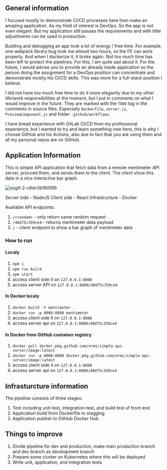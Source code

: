 ## General information

I focused mostly to demonstrate CI/CD processes here then make an amazing application. As my field of interest is DevOps. So the app is not even elegant.
But my application still passes the requirements and with little adjustments can be used in production.

Building and debugging an app took a lot of energy / free time. For example, one webpack library bug took me almost two hours, so the FE can work properly. And when I dockerize it, it broke again. Not too much time has been left to protect the pipelines. For this, I am quite sad about it.
For the future, I would advise you to provide an already made application so the person doing the assignment for a DevOps position can concentrate and demonstrate mostly his CI/CD skills. This was more for a full-stack position I believe.

I did not have too much free time to do it more elegantly due to my other life/work responsibilities at the moment, but I put in comments on what I would improve in the future. They are marked with the `TODO` tag in the comments in source files. Especially `Dockerfile`, `server.js`, `PreviewComponent.js` and folder `.github/workflows`.

I have bread experience with GitLab CI/CD from my professional experience, but I wanted to try and learn something new here, this is why I choose GitHub and his Actions, also due to fact that you are using them and all my personal repos are on GitHub.

## Application Information

This is simple API application that fetch data from a remote mentimeter API server, procced them, and sends them to the client. The client show this data in a nice interactive bar graph.

![ezgif-2-c6dc0b160f99](https://user-images.githubusercontent.com/3997725/112688038-99a6d780-8e78-11eb-94f2-f2f53e41ecf1.gif)

Server side - NodeJS
Client side - React
Infrastructure - Docker

Available API endpoints:
1. `/<random>` - only return same random request
2. `/48d75c359ce4` - returns mentimeter data payload
3. `/` - client endpoint to show a bar graph of mentimeter data

### How to run

#### Localy

1. `npm i`
2. `npm run build`
3. `npm start`
4. access client side it on `127.0.0.1:8080`
5. access server API on `127.0.0.1:8080/48d75c359ce4`

#### In Docker localy

1. `docker build -t mentimeter .`
2. `docker run -p 8080:8080 mentimeter`
3. access client side it on `127.0.0.1:8080`
4. access server api on `127.0.0.1:8080/48d75c359ce4`

#### In Docker from GitHub container registry


1. `docker pull docker.pkg.github.com/ormi/simple-api-server/image:latest`
2. `docker run -p 8080:8080 docker.pkg.github.com/ormi/simple-api-server/image:latest`
3. access client side it on `127.0.0.1:8080`
4. access server api on `127.0.0.1:8080/48d75c359ce4`


## Infrasturcture information

The pipeline consists of three stages:

1. Test including unit-test, integration-test, and build test of front end
2. Application build from Dockerfile to stagging
3. Application publish to GitHub Docker Hub.

## Things to improve

1. Divide pipeline for dev and production, make main production branch and dev branch as development branch
2. Prepare some cluster on Kubernetes where this will be deployed
3. Write unit, application, and integration tests

